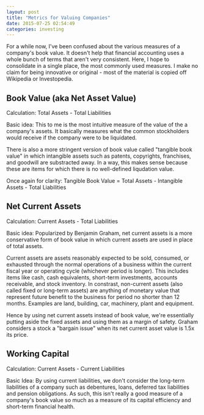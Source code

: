 ```yaml
---
layout: post
title: "Metrics for Valuing Companies"
date: 2015-07-25 02:54:49
categories: investing
---
```


For a while now, I've been confused about the various measures of a company's book value. It doesn't help that financial accounting uses a whole bunch of terms that aren't very consistent. Here, I hope to consolidate in a single place, the most commonly used measures. I make no claim for being innovative or original - most of the material is copied off Wikipedia or Investopedia.

Book Value (aka Net Asset Value)
--------------------------------
Calculation: Total Assets - Total Liabilities

Basic idea: This to me is the most intuitive measure of the value of the a company's assets. It basically measures what the common stockholders would receive if the company were to be liquidated.

There is also a more stringent version of book value called "tangible book value" in which intangible assets such as patents, copyrights, franchises, and goodwill are substracted away. In a way, this makes sense because these are items for which there is no well-defined liqudation value.

Once again for clarity: Tangible Book Value = Total Assets - Intangible Assets - Total Liabilities

Net Current Assets
------------------
Calculation: Current Assets - Total Liabilities

Basic idea: Popularized by Benjamin Graham, net current assets is a more conservative form of book value in which current assets are used in place of total assets. 

Current assets are assets reasonably expected to be sold, consumed, or exhausted through the normal operations of a business within the current fiscal year or operating cycle (whichever period is longer). This includes items like cash, cash equivalents, short-term investments, accounts receivable, and stock inventory. In constrast, non-current assets (also called fixed or long-term assets) are anything of monetary value that represent future benefit to the business for period no shorter than 12 months. Examples are land, building, car, machinery, plant and equipment.

Hence by using net current assets instead of book value, we're essentially putting aside the fixed assets and using them as a margin of safety. Graham considers a stock a "bargain issue" when its net current asset value is 1.5x its price.

Working Capital
---------------
Calculation: Current Assets - Current Liabilities

Basic Idea: By using current liabilities, we don't consider the long-term liabilities of a company such as debentures, loans, deferred tax liabilities and pension obligations. As such, this isn't really a good measure of a company's book value so much as a measure of its capital efficiency and short-term financial health.
